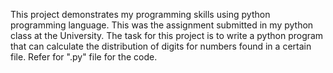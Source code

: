 This project demonstrates my programming skills using python programming language. This was the assignment submitted in my python class at the University. The task for this project is to write a python program that can calculate the distribution of digits for numbers found in a certain file. Refer for ".py" file for the code.
